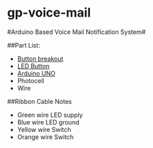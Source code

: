 gp-voice-mail
=============

#Arduino Based Voice Mail Notification System#

##Part List:
- [Button breakout](https://www.sparkfun.com/products/10467)
- [LED Button](https://www.sparkfun.com/products/10442)
- [Arduino UNO](https://www.sparkfun.com/products/11224)
- Photocell
- Wire
	
	

##Ribbon Cable Notes

- Green wire LED supply
- Blue wire LED ground
- Yellow wire Switch
- Orange wire Switch
